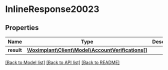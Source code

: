 # InlineResponse20023

## Properties
Name | Type | Description | Notes
------------ | ------------- | ------------- | -------------
**result** | [**\Voximplant\Client\Model\AccountVerifications[]**](AccountVerifications.md) |  | [optional] 

[[Back to Model list]](../README.md#documentation-for-models) [[Back to API list]](../README.md#documentation-for-api-endpoints) [[Back to README]](../README.md)


